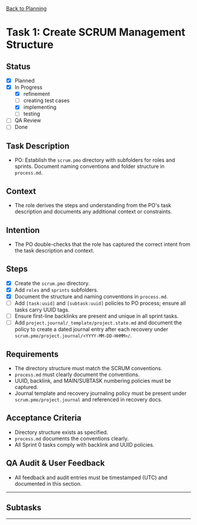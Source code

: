 
[Back to Planning](./planning.md)

# Task 1: Create SCRUM Management Structure

## Status
- [x] Planned
- [x] In Progress
  - [x] refinement
  - [ ] creating test cases
  - [x] implementing
  - [ ] testing
- [ ] QA Review
- [ ] Done

## Task Description
- PO: Establish the `scrum.pmo` directory with subfolders for roles and sprints. Document naming conventions and folder structure in `process.md`.

## Context
- The role derives the steps and understanding from the PO's task description and documents any additional context or constraints.

## Intention
- The PO double-checks that the role has captured the correct intent from the task description and context.

## Steps
- [x] Create the `scrum.pmo` directory.
- [x] Add `roles` and `sprints` subfolders.
- [x] Document the structure and naming conventions in `process.md`.
- [ ] Add `[task:uuid]` and `[subtask:uuid]` policies to PO process; ensure all tasks carry UUID tags.
- [ ] Ensure first-line backlinks are present and unique in all sprint tasks.
- [ ] Add `project.journal/_template/project.state.md` and document the policy to create a dated journal entry after each recovery under `scrum.pmo/project.journal/<YYYY-MM-DD-HHMM>/`.

## Requirements
- The directory structure must match the SCRUM conventions.
- `process.md` must clearly document the conventions.
- UUID, backlink, and MAIN/SUBTASK numbering policies must be captured.
- Journal template and recovery journaling policy must be present under `scrum.pmo/project.journal` and referenced in recovery docs.

## Acceptance Criteria
- Directory structure exists as specified.
- `process.md` documents the conventions clearly.
- All Sprint 0 tasks comply with backlink and UUID policies.

## QA Audit & User Feedback
- All feedback and audit entries must be timestamped (UTC) and documented in this section.

---
## Subtasks

---
